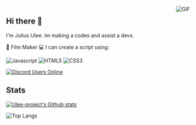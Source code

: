 <img align="right" alt="GIF" src="https://cdn.discordapp.com/attachments/742060021671788614/768948707844423680/giphy.gif">

## Hi there 👋

I'm Julius Ulee.
im making a codes and assist a devs.

🎥 Film Maker
💻 I can create a script using:

![Javascript](https://img.shields.io/badge/-javascript-grey?style=for-the-badge&logo=python&logoColor=white&labelColor=8E2DE2)
![HTML5](https://img.shields.io/badge/html%205-grey?style=for-the-badge&logo=html5&logoColor=white&labelColor=8E2DE2)
![CSS3](https://img.shields.io/badge/css%203-grey?style=for-the-badge&logo=css3&logoColor=white&labelColor=8E2DE2)

[![Discord Users Online](https://discordapp.com/api/guilds/422469294786347016/widget.png?style=shield)](https://discord.gg/VzUR95y)

## Stats
[![Ulee-project's Github stats](https://github-readme-stats.vercel.app/api?username=Ulee-project&show_icons=true&theme=radical)](https://github.com/Ulee-project/github-readme-stats)

![Top Langs](https://github-readme-stats.vercel.app/api/top-langs/?username=Ulee-project&layout=compact&theme=radical)

